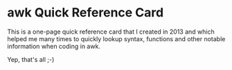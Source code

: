 # awk Quick Reference Card

This is a one-page quick reference card that I created in 2013 and which helped me many times to quickly lookup syntax, functions and other notable information when coding in awk.

Yep, that's all ;-)

